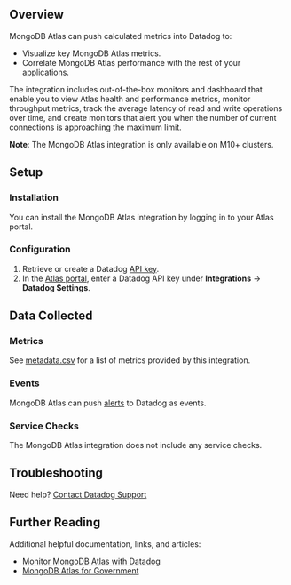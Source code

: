 ## Overview

MongoDB Atlas can push calculated metrics into Datadog to:

- Visualize key MongoDB Atlas metrics.
- Correlate MongoDB Atlas performance with the rest of your applications.

The integration includes out-of-the-box monitors and dashboard that enable you to view Atlas health and performance metrics, monitor throughput metrics, track the average latency of read and write operations over time, and create monitors that alert you when the number of current connections is approaching the maximum limit.

**Note**: The MongoDB Atlas integration is only available on M10+ clusters.

## Setup

### Installation

You can install the MongoDB Atlas integration by logging in to your Atlas portal.

### Configuration

1. Retrieve or create a Datadog [API key][1].
2. In the [Atlas portal][2], enter a Datadog API key under **Integrations** -> **Datadog Settings**.

## Data Collected

### Metrics

See [metadata.csv][3] for a list of metrics provided by this integration.

### Events

MongoDB Atlas can push [alerts][4] to Datadog as events.

### Service Checks

The MongoDB Atlas integration does not include any service checks.

## Troubleshooting

Need help? [Contact Datadog Support][5]

## Further Reading

Additional helpful documentation, links, and articles:

- [Monitor MongoDB Atlas with Datadog][6]
- [MongoDB Atlas for Government][7]

[1]: https://app.datadoghq.com/organization-settings/api-keys
[2]: https://docs.atlas.mongodb.com/tutorial/monitoring-integrations/#procedure
[3]: https://github.com/DataDog/integrations-extras/blob/master/mongodb_atlas/metadata.csv
[4]: https://www.mongodb.com/blog/post/push-your-mongodb-atlas-alerts-to-datadog
[5]: https://docs.datadoghq.com/help/
[6]: https://www.datadoghq.com/blog/monitor-atlas-performance-metrics-with-datadog/
[7]: https://www.mongodb.com/products/platform/atlas-for-government